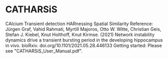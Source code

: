 # CATHARSiS
CAlcium Transient detection HARnessing Spatial Similarity
Reference:
Jürgen Graf, Vahid Rahmati, Myrtill Majoros, Otto W. Witte, Christian Geis, Stefan J. Kiebel, Knut Holthoff, Knut Kirmse. (2021)
Network instability dynamics drive a transient bursting period in the developing hippocampus in vivo. bioRxiv.
doi.org/10.1101/2021.05.28.446133
Getting started:
Please see "CATHARSiS_User_Manual.pdf".
